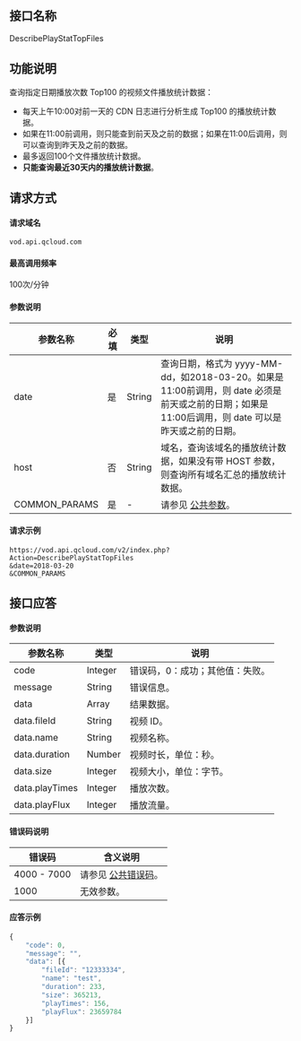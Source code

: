 ## 接口名称
DescribePlayStatTopFiles

## 功能说明

查询指定日期播放次数 Top100 的视频文件播放统计数据：
- 每天上午10:00对前一天的 CDN 日志进行分析生成 Top100 的播放统计数据。
- 如果在11:00前调用，则只能查到前天及之前的数据；如果在11:00后调用，则可以查询到昨天及之前的数据。
- 最多返回100个文件播放统计数据。
- **只能查询最近30天内的播放统计数据**。

## 请求方式

#### 请求域名
`vod.api.qcloud.com`

#### 最高调用频率
100次/分钟

#### 参数说明
| 参数名称      | 必填 | 类型   | 说明                                                                                                                                           |
| ------------- | ---- | ------ | ---------------------------------------------------------------------------------------------------------------------------------------------- |
| date          | 是   | String | 查询日期，格式为 yyyy-MM-dd，如2018-03-20。如果是11:00前调用，则 date 必须是前天或之前的日期；如果是11:00后调用，则 date 可以是昨天或之前的日期。 |
| host          | 否   | String | 域名，查询该域名的播放统计数据，如果没有带 HOST 参数，则查询所有域名汇总的播放统计数据。                                                           |
| COMMON_PARAMS | 是   |     -   | 请参见 [公共参数](https://cloud.tencent.com/document/api/213/6976)。                                                                |

#### 请求示例
```
https://vod.api.qcloud.com/v2/index.php?Action=DescribePlayStatTopFiles
&date=2018-03-20
&COMMON_PARAMS
```
## 接口应答

#### 参数说明
| 参数名称       | 类型    | 说明                          |
| -------------- | ------- | ----------------------------- |
| code           | Integer | 错误码，0：成功；其他值：失败。 |
| message        | String  | 错误信息。                      |
| data           | Array   | 结果数据。                      |
| data.fileId    | String  | 视频 ID。                       |
| data.name      | String  | 视频名称。                      |
| data.duration  | Number  | 视频时长，单位：秒。            |
| data.size      | Integer | 视频大小，单位：字节。          |
| data.playTimes | Integer | 播放次数。                      |
| data.playFlux  | Integer | 播放流量。                      |

#### 错误码说明
| 错误码    | 含义说明                                     |
| --------- | -------------------------------------------- |
| 4000 - 7000 | 请参见 [公共错误码](https://cloud.tencent.com/document/api/213/6982)。 |
| 1000      | 无效参数。                                     |


#### 应答示例
```javascript
{
	"code": 0,
	"message": "",
	"data": [{
		"fileId": "12333334",
		"name": "test",
		"duration": 233,
		"size": 365213,
		"playTimes": 156,
		"playFlux": 23659784
	}]
}
```




